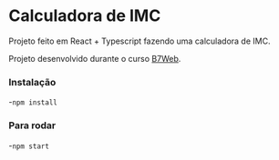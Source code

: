 # Calculadora de IMC

Projeto feito em React + Typescript fazendo uma calculadora de  IMC.

Projeto desenvolvido durante o curso [B7Web](https://b7web.com.br).

### Instalação
-`npm install`

### Para rodar
-`npm start`



